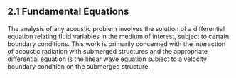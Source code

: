 ## 2.1 Fundamental Equations <a id="section-2-1"></a>

The analysis of any acoustic problem involves the solution of a differential equation relating fluid variables in the medium of interest, subject to certain boundary conditions. This work is primarily concerned with the interaction of acoustic radiation with submerged structures and the appropriate differential equation is the linear wave equation subject to a velocity boundary condition on the submerged structure.
